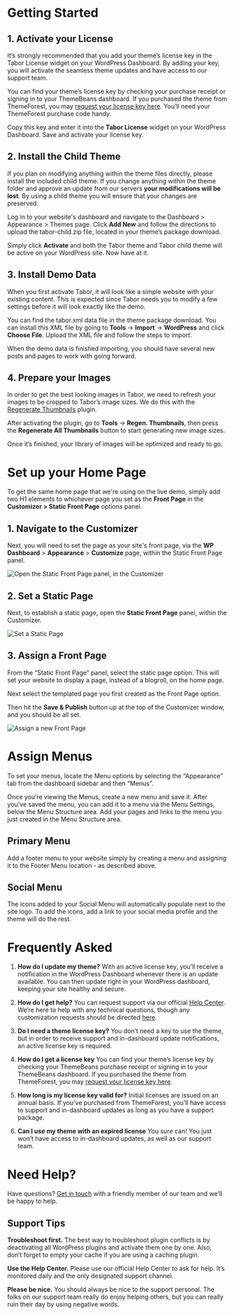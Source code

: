 

# Getting Started



## 1. Activate your License
It’s strongly recommended that you add your theme’s license key in the Tabor License widget on your WordPress Dashboard. By adding your key, you will activate the seamless theme updates and have access to our support team. 

You can find your theme’s license key by checking your purchase receipt or signing in to your ThemeBeans dashboard. If you purchased the theme from ThemeForest, you may [request your license key here][1]. You’ll need your ThemeForest purchase code handy.

Copy this key and enter it into the **Tabor License** widget on your WordPress Dashboard. Save and activate your license key.

## 2. Install the Child Theme
If you plan on modifying anything within the theme files directly, please install the included child theme. If you change anything within the theme folder and approve an update from our servers **your modifications will be lost**. By using a child theme you will ensure that your changes are preserved.

Log in to your website's dashboard and navigate to the Dashboard \> Appearance \> Themes page. Click **Add New** and follow the directions to upload the tabor-child.zip file, located in your theme’s package download.

Simply click **Activate** and both the Tabor theme and Tabor child theme will be active on your WordPress site. Now have at it.

## 3. Install Demo Data
When you first activate Tabor, it will look like a simple website with your existing content. This is expected since Tabor needs you to modify a few settings before it will look exactly like the demo. 

You can find the tabor.xml data file in the theme package download. You can install this XML file by going to **Tools** → **Import** → **WordPress** and click **Choose File**. Upload the XML file and follow the steps to import. 

When the demo data is finished importing, you should have several new posts and pages to work with going forward.

## 4. Prepare your Images
In order to get the best looking images in Tabor, we need to refresh your images to be cropped to Tabor’s image sizes. We do this with the [Regenerate Thumbnails][2] plugin.

After activating the plugin, go to **Tools** → **Regen. Thumbnails**, then press the **Regenerate All Thumbnails** button to start generating new image sizes. 

Once it’s finished, your library of images will be optimized and ready to go.




# Set up your Home Page

To get the same home page that we're using on the live demo, simply add two H1 elements to whichever page you set as the **Front Page** in the **Customizer \> Static Front Page** options panel.


## 1. Navigate to the Customizer
Next, you will need to set the page as your site's front page, via the **WP Dashboard** \> **Appearance** \> **Customize** page, within the Static Front Page panel. 

![][image-1]

## 2. Set a Static Page

Next, to establish a static page, open the **Static Front Page** panel, within the Customizer.

![][image-2]

## 3. Assign a Front Page

From the “Static Front Page” panel, select the static page option. This will set your website to display a page, instead of a blogroll, on the home page. 

Next select the templated page you first created as the Front Page option. 

Then hit the **Save & Publish** button up at the top of the Customizer window, and you should be all set.

![][image-3]




# Assign Menus
To set your menus, locate the Menu options by selecting the “Appearance” tab from the dashboard sidebar and then “Menus”.

Once you’re viewing the Menus, create a new menu and save it. After you’ve saved the menu, you can add it to a menu via the Menu Settings, below the Menu Structure area. Add your pages and links to the menu you just created in the Menu Structure area.


## Primary Menu
Add a footer menu to your website simply by creating a menu and assigning it to the Footer Menu location - as described above.

## Social Menu
The icons added to your Social Menu will automatically populate next to the site logo. To add the icons, add a link to your social media profile and the theme will do the rest.



# Frequently Asked

1. **How do I update my theme?** With an active license key, you’ll receive a notification in the WordPress Dashboard whenever there is an update available. You can then update right in your WordPress dashboard, keeping your site healthy and secure.

2. **How do I get help?** You can request support via our official [Help Center][3]. We’re here to help with any technical questions, though any customization requests should be directed [here][4].

3. **Do I need a theme license key?** You don’t need a key to use the theme, but in order to receive support and in-dashboard update notifications, an active license key is required.

4. **How do I get a license key** You can find your theme’s license key by checking your ThemeBeans purchase receipt or signing in to your ThemeBeans dashboard. If you purchased the theme from ThemeForest, you may [request your license key here][5].

5. **How long is my license key valid for?** Initial licenses are issued on an annual basis. If you’ve purchased from ThemeForest, you’ll have access to support and in-dashboard updates as long as you have a support package.

6. **Can I use my theme with an expired license** You sure can! You just won’t have access to in-dashboard updates, as well as our support team.



# Need Help?
Have questions? [Get in touch][6] with a friendly member of our team and we’ll be happy to help. 

## Support Tips

**Troubleshoot first.** The best way to troubleshoot plugin conflicts is by deactivating all WordPress plugins and activate them one by one. Also, don’t forget to empty your cache if you are using a caching plugin.

**Use the Help Center.** Please use our official Help Center to ask for help. It’s monitored daily and the only designated support channel.

**Please be nice.** You should always be nice to the support personal. The folks on our support team really do enjoy helping others, but you can really ruin their day by using negative words.

[1]:	https://themebeans.com/themeforest "Request a License Key"
[2]:	https://wordpress.org/plugins/regenerate-thumbnails/ "Regenerate Thumbnails WordPress Plugin"
[3]:	https://themebeans.com/contact
[4]:	http://themebeans.com/customizations
[5]:	https://themebeans.com/themeforest
[6]:	https://themebeans.com/contact

[image-1]:	http://d33v4339jhl8k0.cloudfront.net/docs/assets/5744b893c697917290ddc31b/images/595fecf50428637ff8d462b8/file-6DaAqO3m5Y.jpg "Open the Static Front Page panel, in the Customizer"
[image-2]:	http://d33v4339jhl8k0.cloudfront.net/docs/assets/5744b893c697917290ddc31b/images/595fed1c0428637ff8d462bb/file-pyUecy41SC.jpg "Set a Static Page"
[image-3]:	http://d33v4339jhl8k0.cloudfront.net/docs/assets/5744b893c697917290ddc31b/images/595fee092c7d3a707d7b83c1/file-kPOj2r5Dq3.jpg "Assign a new Front Page"